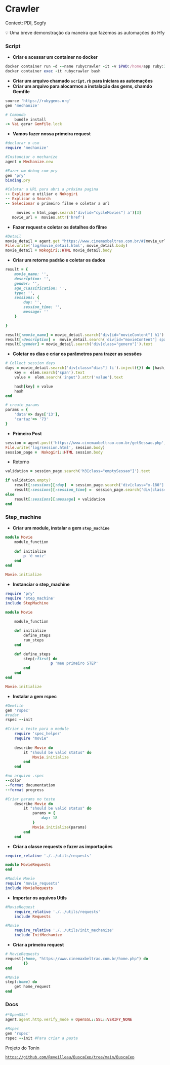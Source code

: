 # Crawler

Context: PDI, Segfy

<aside>
💡 Uma breve demonstração da maneira que fazemos as automações do Hfy

</aside>

### Script

- **Criar  e acessar um container no docker**

```ruby
docker container run -d --name rubycrawler -it -v $PWD:/home/app ruby:3.0
docker container exec -it rubycrawler bash
```

- **Criar um arquivo chamado `script.rb` para iniciara as automações**
- **Criar um arquivo para alocarmos a instalação das gems, chamdo Gemfile**

```ruby
source 'https://rubygems.org'
gem 'mechanize'

# Comando
	bundle install
-> Vai gerar Gemfile.lock

```

- **Vamos fazer nossa primeira request**

```ruby
#declarar o uso
require 'mechanize'

#Instanciar o mechanize
agent = Mechanize.new

#Fazer um debug com pry
gem 'pry'
binding.pry

#Coletar a URL para abri a próxima pagina
-- Explicar e utiliar o Nokogiri
-- Explicar o Search
-- Selecionar o primeiro filme e coletar a url

	 movies = html_page.search('div[id="cycleMovies"] a')[3]
   movie_url =  movies.attr('href')

```

- **Fazer request e coletar os detalhes do filme**

```ruby
#Detail
movie_detail = agent.get "https://www.cinemaxbeltrao.com.br/#{movie_url}"
File.write('log/movie_detail.html', movie_detail.body)
movie_detail = Nokogiri::HTML movie_detail.body
```

- **Criar um retorno padrão e coletar os dados**

```ruby
result = {
    movie_name: '',
    description: '',
    gender: '',
    age_classification: '',
    type: '',
    sessions: {
        day: '',
        session_time: '',
        message: ''
    }

}

result[:movie_name] = movie_detail.search('div[id="movieContent"] h1').text
result[:description] =  movie_detail.search('div[id="movieContent"] span').first.text
result[:gender] = movie_detail.search('div[class="genero"]').text
```

- **Coletar os dias e criar os parâmetros para trazer as sessões**

```ruby
# Collect session days 
days = movie_detail.search('div[class="dias"] li').inject({}) do |hash, elem| 
    key =  elem.search('span').text
    value =  elem.search('input').attr('value').text

    hash[key] = value
    hash
end

# create params 
params = {
    'data'=> days['13'],
    'cartaz'=> '73'
}
```

- **Primeiro Post**

```ruby
session = agent.post('https://www.cinemaxbeltrao.com.br/getSessao.php', params, {})
File.write('log/session.html', session.body)
session_page =  Nokogiri::HTML session.body
```

- Retorno

```ruby
validation = session_page.search('h3[class="emptySessao"]').text

if validation.empty?
    result[:sessions][:day]  = session_page.search('div[class="x-180"]:has(i[class="fa fa-calendar"])').text
    result[:sessions][:session_time] =  session_page.search('div[class="x-150"]').collect{|el| el.text}
else
    result[:sessions][:message] = validation
end
```

### Step_machine

- **Criar um module, instalar a gem `step_machine`**

```ruby
module Movie
    module_function
    
    def initialize
        p 'é noiz'
    end
end

Movie.initialize
```

- **Instanciar o step_machine**

```ruby
require 'pry'
require 'step_machine'
include StepMachine

module Movie
    
    module_function

    def initialize
        define_steps
        run_steps
    end

    def define_steps
        step(:first) do 
					p 'meu primeiro STEP'
        end
    end
end

Movie.initialize
```

- **Instalar a gem rspec**

```ruby
#Gemfile
gem 'rspec'
#rodar
rspec --init

#Criar o teste para o module
	require 'spec_helper'
	require "movie"
	
	describe Movie do
	    it "should be valid status" do
	        Movie.initialize
	    end
	end

#no arquivo .spec
--color
--format documentation
--format progress

#Criar params no teste
	describe Movie do
	    it "should be valid status" do
	        params = {
	            day: 18
	        }
	        Movie.initialize(params)
	    end
	end
```

- **Criar a classe requests e fazer as importações**

```ruby
require_relative './../utils/requests'

module MovieRequests
end

#Module Movie
require 'movie_requests'
include MovieRequests
```

- **Importar os aquivos Utils**

```ruby
#MovieRequest
	require_relative './../utils/requests'
	include Requests

#Movie
	require_relative './../utils/init_mechanize'
	include InitMechanize
```

- **Criar a primeira request**

```ruby
# MovieRequests
request(:home, "https://www.cinemaxbeltrao.com.br/home.php") do
		{}
end

#Movie
step(:home) do
    get home_request
end
```

### Docs

```ruby
#*OpenSSL*
agent.agent.http.verify_mode = OpenSSL::SSL::VERIFY_NONE

#Rspec
gem 'rspec'
rspec --init #Para criar a pasta

```

Projeto do Tonin

[`https://github.com/Reveilleau/BuscaCep/tree/main/BuscaCep`](https://github.com/Reveilleau/BuscaCep/tree/main/BuscaCep)
